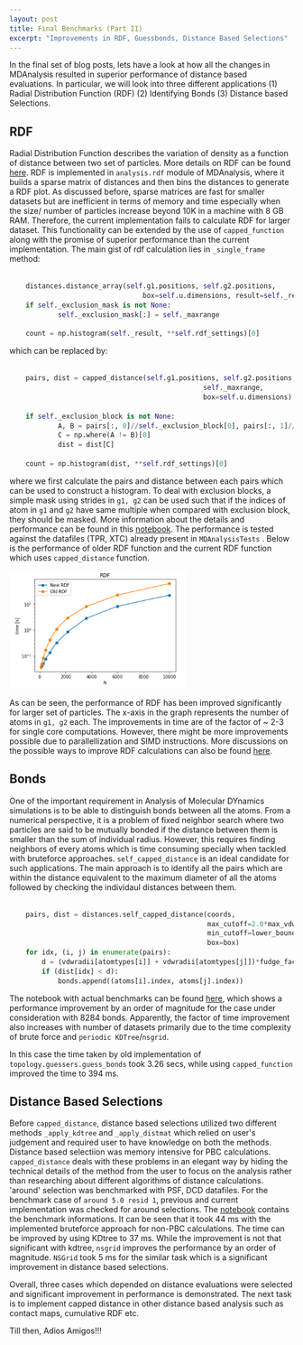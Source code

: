 ```yaml
---
layout: post
title: Final Benchmarks (Part II)
excerpt: "Improvements in RDF, Guessbonds, Distance Based Selections"
---
```


In the final set of blog posts, lets have a look at how all the changes in MDAnalysis resulted in superior performance of distance based evaluations. In particular, we will look into three different applications (1) Radial Distribution Function (RDF) (2) Identifying Bonds (3) Distance based Selections.

RDF
---

Radial Distribution Function describes the variation of density as a function of distance between two set of particles. More details on RDF can be found [here](https://en.wikipedia.org/wiki/Radial_distribution_function). RDF is implemented in ``analysis.rdf`` module of MDAnalysis, where it builds a sparse matrix of distances and then bins the distances to generate a RDF plot. As discussed before, sparse matrices are fast for smaller datasets but are inefficient in terms of memory and time especially when the size/ number of particles increase beyond 10K in a machine with 8 GB RAM. Therefore, the current implementation fails to calculate RDF for larger dataset. This functionality can be extended by the use of ``capped_function`` along with the promise of superior performance than the current implementation. The main gist of rdf calculation lies in ``_single_frame`` method:

``` python
    
    distances.distance_array(self.g1.positions, self.g2.positions,
                                 box=self.u.dimensions, result=self._result)
    if self._exclusion_mask is not None:
            self._exclusion_mask[:] = self._maxrange

    count = np.histogram(self._result, **self.rdf_settings)[0]
```
which can be replaced by:

``` python

    pairs, dist = capped_distance(self.g1.positions, self.g2.positions,
                                                self._maxrange, 
                                                box=self.u.dimensions)
        
    if self._exclusion_block is not None:
            A, B = pairs[:, 0]//self._exclusion_block[0], pairs[:, 1]//self._exclusion_block[1]
            C = np.where(A != B)[0]
            dist = dist[C]
        
    count = np.histogram(dist, **self.rdf_settings)[0]
```

where we first calculate the pairs and distance between each pairs which can be used to construct a histogram. To deal with exclusion blocks, a simple mask using strides in ``g1, g2`` can be used such that if the indices of atom in ``g1`` and ``g2`` have same multiple when compared with exclusion block, they should be masked. More information about the details and performance can be found in this [notebook](https://github.com/ayushsuhane/Benchmarks_Distance/blob/master/Notebooks/RDF_Comparison.ipynb). The performance is tested against the datafiles (TPR, XTC) already present in ``MDAnalysisTests`` .  Below is the performance of older RDF function and the current RDF function which uses ``capped_distance`` function.

![RDF Comparison Benchmarks](/images/120818_rdf.PNG)

As can be seen, the performance of RDF has been improved significantly for larger set of particles. The x-axis in the graph represents the number of atoms in ``g1, g2`` each. The improvements in time are of the factor of ~ 2-3 for single core computations. However, there might be more improvements possible due to parallellization and SIMD instructions. More discussions on the possible ways to improve RDF calculations can also be found [here](https://github.com/MDAnalysis/mdanalysis/pull/2013).


Bonds
-----

One of the important requirement in Analysis of Molecular DYnamics simulations is to be able to distinguish bonds between all the atoms. From a numerical perspective, it is a problem of fixed neighbor search where two particles are said to be mutually bonded if the distance between them is smaller than the sum of individual radius. However, this requires finding neighbors of every atoms which is time consuming specially when tackled with bruteforce approaches. ``self_capped_distance`` is an ideal candidate for such applications. The main approach is to identify all the pairs which are within the distance equivalent to the maximum diameter of all the atoms followed by checking the individaul distances between them. 

``` python

    pairs, dist = distances.self_capped_distance(coords,
                                                 max_cutoff=2.0*max_vdw,
                                                 min_cutoff=lower_bound,
                                                 box=box)
    for idx, (i, j) in enumerate(pairs):
        d = (vdwradii[atomtypes[i]] + vdwradii[atomtypes[j]])*fudge_factor
        if (dist[idx] < d):
            bonds.append((atoms[i].index, atoms[j].index))
```

The notebook with actual benchmarks can be found [here](https://github.com/ayushsuhane/Benchmarks_Distance/blob/master/Notebooks/guessbonds_benchmark.ipynb), which shows a performance improvement by an order of magnitude for the case under consideration with 8284 bonds. Apparently, the factor of time improvement also increases with number of datasets primarily due to the time complexity of brute force and ``periodic KDTree``/``nsgrid``.

In this case the time taken by old implementation of ``topology.guessers.guess_bonds`` took 3.26 secs, while using ``capped_function`` improved the time to 394 ms.

Distance Based Selections
-------------------------

Before ``capped_distance``, distance based selections utilized two different methods ``_apply_kdtree`` and ``_apply_distmat`` which relied on user's judgement and required user to have knowledge on both the methods. Distance based selectiion was memory intensive for PBC calculations. ``capped_distance`` deals with these problems in an elegant way by hiding the technical details of the method from the user to focus on the analysis rather than researching about different algorithms of distance calculations. 'around' selection was benchmarked with PSF, DCD datafiles. For the benchmark case of `around 5.0 resid 1`, previous and current implementation was checked for around selections. The [notebook](https://github.com/ayushsuhane/Benchmarks_Distance/blob/master/Notebooks/AroundBenchmark.ipynb) contains the benchmark informations. It can be seen that it took 44 ms with the implemented bruteforce approach for non-PBC calculations. The time can be improved by using KDtree to 37 ms. While the improvement is not that significant with kdtree, ``nsgrid``  improves the performance by an  order of magnitude. ``NSGrid`` took 5 ms for the similar task which is a significant improvement in distance based selections. 

Overall, three cases which depended on distance evaluations were selected and significant improvement in performance is demonstrated. The next task is to implement capped distance in other distance based analysis such as contact maps, cumulative RDF etc. 


Till then, Adios Amigos!!! 